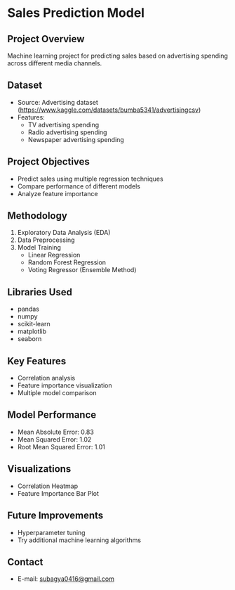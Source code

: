 # Sales Prediction Model 

## Project Overview
Machine learning project for predicting sales based on advertising spending across different media channels.

## Dataset
- Source: Advertising dataset (https://www.kaggle.com/datasets/bumba5341/advertisingcsv)
- Features:
  - TV advertising spending
  - Radio advertising spending
  - Newspaper advertising spending

## Project Objectives
- Predict sales using multiple regression techniques
- Compare performance of different models
- Analyze feature importance

## Methodology
1. Exploratory Data Analysis (EDA)
2. Data Preprocessing
3. Model Training
   - Linear Regression
   - Random Forest Regression
   - Voting Regressor (Ensemble Method)

## Libraries Used
- pandas
- numpy
- scikit-learn
- matplotlib
- seaborn

## Key Features
- Correlation analysis
- Feature importance visualization
- Multiple model comparison

## Model Performance
- Mean Absolute Error: 0.83
- Mean Squared Error: 1.02
- Root Mean Squared Error: 1.01

## Visualizations
- Correlation Heatmap
- Feature Importance Bar Plot

## Future Improvements
- Hyperparameter tuning
- Try additional machine learning algorithms

## Contact
- E-mail: subagya0416@gmail.com
